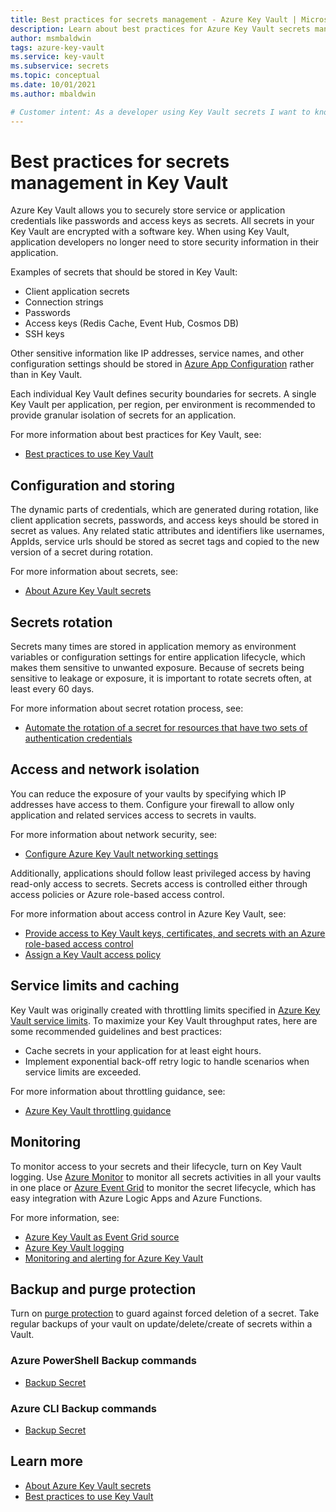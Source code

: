 ```yaml
---
title: Best practices for secrets management - Azure Key Vault | Microsoft Docs
description: Learn about best practices for Azure Key Vault secrets management
author: msmbaldwin
tags: azure-key-vault
ms.service: key-vault
ms.subservice: secrets
ms.topic: conceptual
ms.date: 10/01/2021
ms.author: mbaldwin

# Customer intent: As a developer using Key Vault secrets I want to know the best practices so I can implement them.
---
```

# Best practices for secrets management in Key Vault

Azure Key Vault allows you to securely store service or application credentials like passwords and access keys as secrets. All secrets in your Key Vault are encrypted with a software key. When using Key Vault, application developers no longer need to store security information in their application. 

Examples of secrets that should be stored in Key Vault:

- Client application secrets
- Connection strings
- Passwords
- Access keys (Redis Cache, Event Hub, Cosmos DB)
- SSH keys

Other sensitive information like IP addresses, service names, and other configuration settings should be stored in [Azure App Configuration](../../azure-app-configuration/overview.md) rather than in Key Vault.

Each individual Key Vault defines security boundaries for secrets. A single Key Vault per application, per region, per environment is recommended to provide granular isolation of secrets for an application. 

For more information about best practices for Key Vault, see:
- [Best practices to use Key Vault](../general/best-practices.md)

## Configuration and storing 

The dynamic parts of credentials, which are generated during rotation, like client application secrets, passwords, and access keys should be stored in secret as values. Any related static attributes and identifiers like usernames, AppIds, service urls should be stored as secret tags and copied to the new version of a secret during rotation.

For more information about secrets, see:
- [About Azure Key Vault secrets](about-secrets.md)

## Secrets rotation
Secrets many times are stored in application memory as environment variables or configuration settings for entire application lifecycle, which makes them sensitive to unwanted exposure. Because of secrets being sensitive to leakage or exposure, it is important to rotate secrets often, at least every 60 days. 

For more information about secret rotation process, see:
- [Automate the rotation of a secret for resources that have two sets of authentication credentials](tutorial-rotation-dual.md) 

## Access and network isolation

You can reduce the exposure of your vaults by specifying which IP addresses have access to them. Configure your firewall to allow only application and related services access to secrets in vaults.  

For more information about network security, see:
- [Configure Azure Key Vault networking settings](../general/how-to-azure-key-vault-network-security.md)

Additionally, applications should follow least privileged access by having read-only access to secrets. Secrets access is controlled either through access policies or Azure role-based access control. 

For more information about access control in Azure Key Vault, see:
- [Provide access to Key Vault keys, certificates, and secrets with an Azure role-based access control](../general/rbac-guide.md)
- [Assign a Key Vault access policy](../general/assign-access-policy.md)
 
## Service limits and caching
Key Vault was originally created with throttling limits specified in [Azure Key Vault service limits](../general/service-limits.md). To maximize your Key Vault throughput rates, here are some recommended guidelines and best practices:
- Cache secrets in your application for at least eight hours.
- Implement exponential back-off retry logic to handle scenarios when service limits are exceeded.

For more information about throttling guidance, see:
- [Azure Key Vault throttling guidance](../general/overview-throttling.md)

## Monitoring
To monitor access to your secrets and their lifecycle, turn on Key Vault logging.  Use [Azure Monitor](../../azure-monitor/overview.md) to monitor all secrets activities in all your vaults in one place or [Azure Event Grid](../../event-grid/overview.md) to monitor the secret lifecycle, which has easy integration with Azure Logic Apps and Azure Functions.

For more information, see:
- [Azure Key Vault as Event Grid source](../../event-grid/event-schema-key-vault.md?tabs=event-grid-event-schema.md)
- [Azure Key Vault logging](../general/logging.md)
- [Monitoring and alerting for Azure Key Vault](../general/alert.md)

## Backup and purge protection
Turn on [purge protection](../general/soft-delete-overview.md#purge-protection) to guard against forced deletion of a secret. Take regular backups of your vault on update/delete/create of secrets within a Vault.

### Azure PowerShell Backup commands

* [Backup Secret](/powershell/module/azurerm.keyvault/Backup-AzureKeyVaultSecret)

### Azure CLI Backup commands

* [Backup Secret](/cli/azure/keyvault/secret#az_keyvault_secret_backup)

## Learn more
- [About Azure Key Vault secrets](about-secrets.md)
- [Best practices to use Key Vault](../general/best-practices.md)
